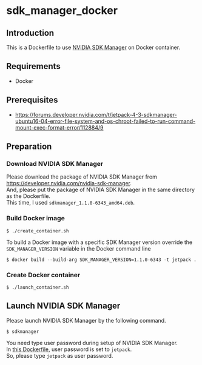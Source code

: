 # sdk_manager_docker

## Introduction
This is a Dockerfile to use [NVIDIA SDK Manager](https://docs.nvidia.com/sdk-manager/) on Docker container.

## Requirements
* Docker

## Prerequisites
* https://forums.developer.nvidia.com/t/jetpack-4-3-sdkmanager-ubuntu16-04-error-file-system-and-os-chroot-failed-to-run-command-mount-exec-format-error/112884/9

## Preparation
### Download NVIDIA SDK Manager
Please download the package of NVIDIA SDK Manager from <https://developer.nvidia.com/nvidia-sdk-manager>.  
And, please put the package of NVIDIA SDK Manager in the same directory as the Dockerfile.  
This time, I used `sdkmanager_1.1.0-6343_amd64.deb`.

### Build Docker image
```
$ ./create_container.sh
```

To build a Docker image with a specific SDK Manager version override the ``SDK_MANAGER_VERSION`` variable in the Docker command line

```
$ docker build --build-arg SDK_MANAGER_VERSION=1.1.0-6343 -t jetpack .
```

### Create Docker container
```
$ ./launch_container.sh
```

## Launch NVIDIA SDK Manager
Please launch NVIDIA SDK Manager by the following command.

```
$ sdkmanager
```

You need type user password during setup of NVIDIA SDK Manager.  
In [this Dockerfile](https://github.com/atinfinity/sdk_manager_docker/blob/master/Dockerfile#L75), user password is set to `jetpack`.  
So, please type `jetpack` as user password.

